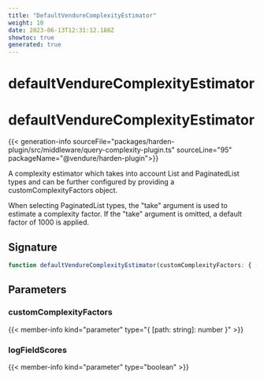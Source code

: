 ```yaml
---
title: "DefaultVendureComplexityEstimator"
weight: 10
date: 2023-06-13T12:31:12.188Z
showtoc: true
generated: true
---
```

<!-- This file was generated from the Vendure source. Do not modify. Instead, re-run the "docs:build" script -->

# defaultVendureComplexityEstimator
<div class="symbol">


# defaultVendureComplexityEstimator

{{< generation-info sourceFile="packages/harden-plugin/src/middleware/query-complexity-plugin.ts" sourceLine="95" packageName="@vendure/harden-plugin">}}

A complexity estimator which takes into account List and PaginatedList types and can
be further configured by providing a customComplexityFactors object.

When selecting PaginatedList types, the "take" argument is used to estimate a complexity
factor. If the "take" argument is omitted, a default factor of 1000 is applied.

## Signature

```TypeScript
function defaultVendureComplexityEstimator(customComplexityFactors: { [path: string]: number }, logFieldScores: boolean): void
```
## Parameters

### customComplexityFactors

{{< member-info kind="parameter" type="{ [path: string]: number }" >}}

### logFieldScores

{{< member-info kind="parameter" type="boolean" >}}

</div>
